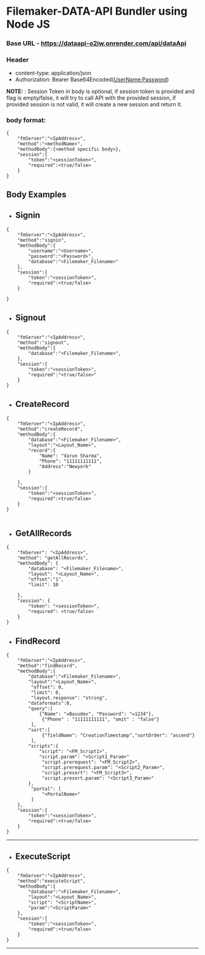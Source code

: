 # Filemaker-DATA-API Bundler using Node JS

### Base URL - https://dataapi-o2iw.onrender.com/api/dataApi

### Header

- content-type: application/json
- Authorization: Bearer Base64Encoded(<UserName:Password>)

**NOTE:** : Session Token in body is optional, if session token is provided and flag is empty/false, it will try to call API with the provided session, if provided session is not valid, it will create a new session and return it.

### body format:

```
{
    "fmServer":"<IpAddress>",
    "method":"<methodName>",
    "methodBody":{<method specific body>},
    "session":{
        "token":"<sessionToken>",
        "required":<true/false>
    }
}

```

## Body Examples

- ## Signin

```
{
    "fmServer":"<IpAddress>",
    "method":"signin",
    "methodBody":{
        "username":"<Username>",
        "password":"<Password>",
        "database":"<Filemaker_Filename>"
    },
    "session":{
        "token":"<sessionToken>",
        "required":<true/false>
    }

}
```

- ## Signout

```
{
    "fmServer":"<IpAddress>",
    "method":"signout",
    "methodBody":{
        "database":"<Filemaker_Filename>",
    },
    "session":{
        "token":"<sessionToken>",
        "required":"<true/false>"
    }
}
```

- ## CreateRecord

```
{
    "fmServer":"<IpAddress>",
    "method":"createRecord",
    "methodBody":{
        "database":"<Filemaker_Filename>",
        "layout":"<Layout_Name>",
        "record":{
            "Name": "Varun Sharma",
            "Phone": "11111111111",
            "Address":"Newyork"
        }

    },
    "session":{
        "token":"<sessionToken>",
        "required":<true/false>
    }
}


```

- ## GetAllRecords

```
{
    "fmServer": "<IpAddress>",
    "method": "getAllRecords",
    "methodBody": {
        "database": "<Filemaker_Filename>",
        "layout": "<Layout_Name>",
        "offset":"1",
        "limit": 10

    },
    "session": {
        "token": "<sessionToken>",
        "required": <true/false>
    }
}
```

- ## FindRecord

```
{
    "fmServer":"<IpAddress>",
    "method":"findRecord",
    "methodBody":{
        "database":"<Filemaker_Filename>",
        "layout":"<Layout_Name>",
         "offset": 0,
         "limit": 0,
         "layout.response": "string",
        "dataformats":0,
        "query":[
            {"Name": "=Basudev", "Password": "=1234"},
             {"Phone" : "11111111111", "omit" : "false"}
         ],
        "sort":[
             {"fieldName": "CreationTimestamp","sortOrder": "ascend"}
         ],
        "scripts":{
            "script": "<FM_Script1>",
            "script.param": "<Script1_Param>"
             "script.prerequest": "<FM_Script2>",
             "script.prerequest.param": "<Script2_Param>",
             "script.presort": "<FM_Script3>",
             "script.presort.param": "<Script3_Param>"
        },
         "portal": [
             "<PortalName>"
         ]
    },
    "session":{
        "token":"<sessionToken>",
        "required":<true/false>
    }
}
```

---

- ## ExecuteScript

```
{
    "fmServer":"<IpAddress>",
    "method":"executeScript",
    "methodBody":{
        "database":"<Filemaker_Filename>",
        "layout":"<Layout_Name>",
        "script": "<ScriptName>",
        "param":"<ScriptParam>"
    },
    "session":{
        "token":"<sessionToken>",
        "required":<true/false>
    }
}
```

---
